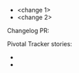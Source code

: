 - <change 1>
- <change 2>


Changelog PR: <link to stayhomelanding PR>

Pivotal Tracker stories:
- <link to story 1>
- <link to story 2>